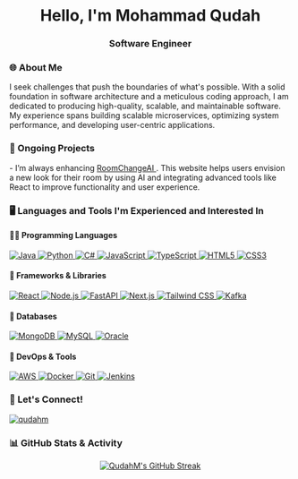 <h1 align="center">Hello, I'm Mohammad Qudah</h1>
<h3 align="center">Software Engineer </h3>

<h3>🌐 About Me</h3>
I seek challenges that push the boundaries of what's possible. With a solid foundation in software architecture and a meticulous coding approach, I am dedicated to producing high-quality, scalable, and maintainable software. My experience spans building scalable microservices, optimizing system performance, and developing user-centric applications.</p>

<h3>🔭 Ongoing Projects</h3>
- I’m always enhancing <a href="https://github.com/QudahM/RoomChangeAI"> RoomChangeAI </a>. This website helps users envision a new look for their room by using AI and integrating advanced tools like React to improve functionality and user experience.<br>

<h3 align="left">🖥️ Languages and Tools I'm Experienced and Interested In</h3>

<h4><b>👨‍💻 Programming Languages</b></h4>
<p align="left">
  <a href="https://www.java.com" target="_blank" title="Java">
    <img src="https://img.shields.io/badge/Java-ED8B00?style=for-the-badge&logo=java&logoColor=white" alt="Java" />
  </a>
  <a href="https://www.python.org" target="_blank" title="Python">
    <img src="https://img.shields.io/badge/Python-3776AB?style=for-the-badge&logo=python&logoColor=white" alt="Python" />
  </a>
  <a href="https://www.w3schools.com/cs/" target="_blank" title="C#">
    <img src="https://img.shields.io/badge/C%23-239120?style=for-the-badge&logo=c-sharp&logoColor=white" alt="C#" />
  </a>
  <a href="https://developer.mozilla.org/en-US/docs/Web/JavaScript" target="_blank" title="JavaScript">
    <img src="https://img.shields.io/badge/JavaScript-F7DF1E?style=for-the-badge&logo=javascript&logoColor=black" alt="JavaScript" />
  </a>
  <a href="https://www.typescriptlang.org/" target="_blank" title="TypeScript">
    <img src="https://img.shields.io/badge/TypeScript-007ACC?style=for-the-badge&logo=typescript&logoColor=white" alt="TypeScript" />
  </a>
  <a href="https://www.w3.org/html/" target="_blank" title="HTML5">
    <img src="https://img.shields.io/badge/HTML5-E34F26?style=for-the-badge&logo=html5&logoColor=white" alt="HTML5" />
  </a>
  <a href="https://www.w3schools.com/css/" target="_blank" title="CSS3">
    <img src="https://img.shields.io/badge/CSS3-1572B6?style=for-the-badge&logo=css3&logoColor=white" alt="CSS3" />
  </a>
</p>

<h4><b>🔧 Frameworks & Libraries</b></h4>
<p align="left">
  <a href="https://reactjs.org/" target="_blank" title="React">
    <img src="https://img.shields.io/badge/React-20232A?style=for-the-badge&logo=react&logoColor=61DAFB" alt="React" />
  </a>
  <a href="https://nodejs.org" target="_blank" title="Node.js">
    <img src="https://img.shields.io/badge/Node.js-339933?style=for-the-badge&logo=node.js&logoColor=white" alt="Node.js" />
  </a>
  <a href="https://fastapi.tiangolo.com/" target="_blank" title="FastAPI">
    <img src="https://img.shields.io/badge/FastAPI-009688?style=for-the-badge&logo=fastapi&logoColor=white" alt="FastAPI" />
  </a>
  <a href="https://nextjs.org/" target="_blank" title="Next.js">
    <img src="https://img.shields.io/badge/Next.js-000000?style=for-the-badge&logo=next.js&logoColor=white" alt="Next.js" />
  </a>
  <a href="https://tailwindcss.com/" target="_blank" title="Tailwind CSS">
    <img src="https://img.shields.io/badge/Tailwind%20CSS-06B6D4?style=for-the-badge&logo=tailwind-css&logoColor=white" alt="Tailwind CSS" />
  </a>
  <a href="https://kafka.apache.org/" target="_blank" title="Kafka">
    <img src="https://img.shields.io/badge/Apache%20Kafka-231F20?style=for-the-badge&logo=apache-kafka&logoColor=white" alt="Kafka" />
  </a>
</p>

<h4><b>💾 Databases</b></h4>
<p align="left">
  <a href="https://www.mongodb.com/" target="_blank" title="MongoDB">
    <img src="https://img.shields.io/badge/MongoDB-47A248?style=for-the-badge&logo=mongodb&logoColor=white" alt="MongoDB" />
  </a>
  <a href="https://www.mysql.com/" target="_blank" title="MySQL">
    <img src="https://img.shields.io/badge/MySQL-4479A1?style=for-the-badge&logo=mysql&logoColor=white" alt="MySQL" />
  </a>
  <a href="https://www.oracle.com/" target="_blank" title="Oracle">
    <img src="https://img.shields.io/badge/Oracle-F80000?style=for-the-badge&logo=oracle&logoColor=white" alt="Oracle" />
  </a>
</p>

<h4><b>🚀 DevOps & Tools</b></h4>
<p align="left">
  <a href="https://aws.amazon.com/" target="_blank" title="AWS">
    <img src="https://img.shields.io/badge/AWS-FF9900?style=for-the-badge&logo=amazonaws&logoColor=white" alt="AWS" />
  </a>
  <a href="https://www.docker.com/" target="_blank" title="Docker">
    <img src="https://img.shields.io/badge/Docker-2496ED?style=for-the-badge&logo=docker&logoColor=white" alt="Docker" />
  </a>
  <a href="https://git-scm.com/" target="_blank" title="Git">
    <img src="https://img.shields.io/badge/Git-F05032?style=for-the-badge&logo=git&logoColor=white" alt="Git" />
  </a>
  <a href="https://www.jenkins.io/" target="_blank" title="Jenkins">
    <img src="https://img.shields.io/badge/Jenkins-D24939?style=for-the-badge&logo=jenkins&logoColor=white" alt="Jenkins" />
  </a>
</p>

<h3>🤝 Let's Connect!</h3>
<a href="https://linkedin.com/in/qudahm" target="blank">
  <img src="https://img.shields.io/badge/linkedin-0077B5?style=for-the-badge&logo=linkedin&logoColor=white" alt="qudahm" />
</a>

<h3>📊 GitHub Stats & Activity</h3>

<p align="center">
  <a href="https://github.com/QudahM">
    <img src="https://github-readme-streak-stats.herokuapp.com/?user=QudahM&theme=dark&hide_border=true" alt="QudahM's GitHub Streak" />
  </a>
</p>
